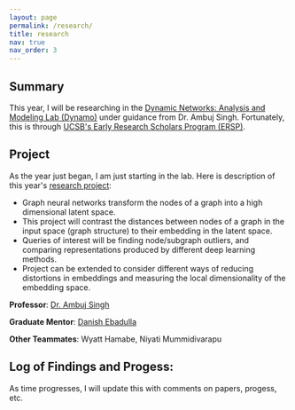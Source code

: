 ```yaml
---
layout: page
permalink: /research/
title: research
nav: true
nav_order: 3
---
```

## Summary
This year, I will be researching in the [Dynamic Networks: Analysis and Modeling Lab (Dynamo)](https://dynamo.cs.ucsb.edu/) under guidance from Dr. Ambuj Singh. 
Fortunately, this is through [UCSB's Early Research Scholars Program (ERSP)](https://ersp.cs.ucsb.edu/home).

## Project
As the year just began, I am just starting in the lab. Here is description of this year's [research project](https://ersp.cs.ucsb.edu/2023-2024-projects/group-6-2023-2024):
- Graph neural networks transform the nodes of a graph into a high dimensional latent space.
- This project will contrast the distances between nodes of a graph in the input space (graph structure) to their embedding in the latent space.
- Queries of interest will be finding node/subgraph outliers, and comparing representations produced by different deep learning methods.
- Project can be extended to consider different ways of reducing distortions in embeddings and measuring the local dimensionality of the embedding space.

**Professor**: [Dr. Ambuj Singh](https://sites.cs.ucsb.edu/~ambuj/)

**Graduate Mentor**: [Danish Ebadulla](https://scholar.google.com/citations?user=LNzVTfcAAAAJ&hl=en)

**Other Teammates**: Wyatt Hamabe, Niyati Mummidivarapu

## Log of Findings and Progess:
As time progresses, I will update this with comments on papers, progess, etc.
